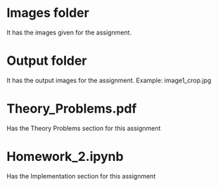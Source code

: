 # Images folder 
It has the images given for the assignment.

# Output folder
It has the output images for the assignment. Example: image1_crop.jpg

# Theory_Problems.pdf
Has the Theory Problems section for this assignment

# Homework_2.ipynb
Has the Implementation section for this assignment